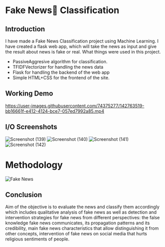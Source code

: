 #  Fake News📰 Classification 
## Introduction
I have made a Fake News Classification project using Machine Learning. I have created a flask web app, which will take the news as input and give the result about news is fake or real.
What things were used in this project.
- PassiveAggresive algorithm for classification.
- TFIDFVectorizer for handling the news data
- Flask for handling the backend of the web app
- Simple HTML+CSS for the frontend of the site.

## Working Demo
https://user-images.githubusercontent.com/74375277/142763519-bb16661f-e412-4124-bce7-057ed7992a85.mp4

## I/O Screenshots
![Screenshot (139)](https://user-images.githubusercontent.com/74375277/142763846-bd55a1d9-3a5b-49f7-9557-f3f209a2c218.png)
![Screenshot (140)](https://user-images.githubusercontent.com/74375277/142763820-6a71517a-2627-445b-aa4d-b3c2b81d4aea.png)
![Screenshot (141)](https://user-images.githubusercontent.com/74375277/142763827-72c51f95-8f35-4d94-9119-e09cad5fd621.png)
![Screenshot (142)](https://user-images.githubusercontent.com/74375277/142763832-96a4a2ab-9c2e-4ebb-9c80-b6802e051239.png)

# Methodology
![Fake News](https://user-images.githubusercontent.com/74375277/142763930-2c375be3-39a5-4a08-a5dd-cf63238ebe23.png)

## Conclusion
Aim of the objective is to evaluate the news and classify them accordingly which includes qualitative analysis of fake news as well as detection and intervention strategies for fake news from different perspectives: the false knowledge fake news communicates, its propagation patterns and its credibility, main fake news characteristics that allow distinguishing it from other concepts, intervention of fake news on social media that hurts religious sentiments of people.

